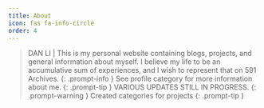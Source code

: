 ```yaml
---
title: About
icon: fas fa-info-circle
order: 4
---
```


> DAN LI | This is my personal website containing blogs, projects, and general information about myself. I believe my life to be an accumulative sum of experiences, and I wish to represent that on 591 Archives.
{: .prompt-info }
> See profile category for more information about me.
{: .prompt-tip }
> VARIOUS UPDATES STILL IN PROGRESS.
{: .prompt-warning }
> Created categories for projects
{: .prompt-tip }

